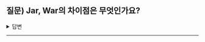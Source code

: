 ## 질문) Jar, War의 차이점은 무엇인가요?

<details>
    <summary>답변</summary>
</br>


Jar
- 내장 서버(톰캣등) 사용
- `webapp` 경로도 사용X 
- 내장 서버 사용에 최적
화

War
- 내장 서버도 사용가능 하지만, 주로 외부 서버에 배포하는 목적.
- JSP 사용 시, War 필요.

</details>

---
<br />